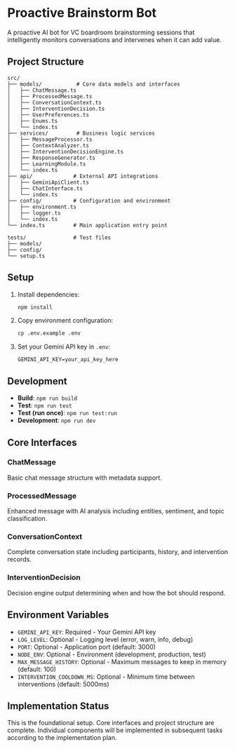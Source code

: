 # Proactive Brainstorm Bot

A proactive AI bot for VC boardroom brainstorming sessions that intelligently monitors conversations and intervenes when it can add value.

## Project Structure

```
src/
├── models/           # Core data models and interfaces
│   ├── ChatMessage.ts
│   ├── ProcessedMessage.ts
│   ├── ConversationContext.ts
│   ├── InterventionDecision.ts
│   ├── UserPreferences.ts
│   ├── Enums.ts
│   └── index.ts
├── services/         # Business logic services
│   ├── MessageProcessor.ts
│   ├── ContextAnalyzer.ts
│   ├── InterventionDecisionEngine.ts
│   ├── ResponseGenerator.ts
│   ├── LearningModule.ts
│   └── index.ts
├── api/             # External API integrations
│   ├── GeminiApiClient.ts
│   ├── ChatInterface.ts
│   └── index.ts
├── config/          # Configuration and environment
│   ├── environment.ts
│   ├── logger.ts
│   └── index.ts
└── index.ts         # Main application entry point

tests/               # Test files
├── models/
├── config/
└── setup.ts
```

## Setup

1. Install dependencies:
   ```bash
   npm install
   ```

2. Copy environment configuration:
   ```bash
   cp .env.example .env
   ```

3. Set your Gemini API key in `.env`:
   ```
   GEMINI_API_KEY=your_api_key_here
   ```

## Development

- **Build**: `npm run build`
- **Test**: `npm run test`
- **Test (run once)**: `npm run test:run`
- **Development**: `npm run dev`

## Core Interfaces

### ChatMessage
Basic chat message structure with metadata support.

### ProcessedMessage
Enhanced message with AI analysis including entities, sentiment, and topic classification.

### ConversationContext
Complete conversation state including participants, history, and intervention records.

### InterventionDecision
Decision engine output determining when and how the bot should respond.

## Environment Variables

- `GEMINI_API_KEY`: Required - Your Gemini API key
- `LOG_LEVEL`: Optional - Logging level (error, warn, info, debug)
- `PORT`: Optional - Application port (default: 3000)
- `NODE_ENV`: Optional - Environment (development, production, test)
- `MAX_MESSAGE_HISTORY`: Optional - Maximum messages to keep in memory (default: 100)
- `INTERVENTION_COOLDOWN_MS`: Optional - Minimum time between interventions (default: 5000ms)

## Implementation Status

This is the foundational setup. Core interfaces and project structure are complete. Individual components will be implemented in subsequent tasks according to the implementation plan.